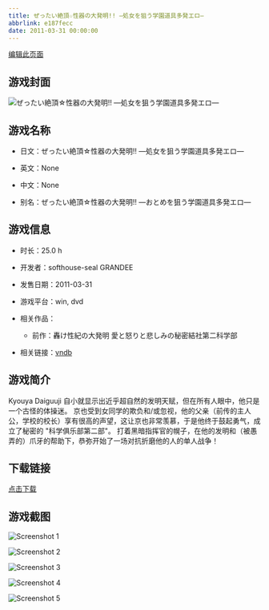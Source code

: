 ```yaml
---
title: ぜったい絶頂☆性器の大発明!! ―処女を狙う学園道具多発エロ―
abbrlink: e187fecc
date: 2011-03-31 00:00:00
---
```

[编辑此页面](https://github.com/ACG-3/ADV3-source/blob/main/source/_posts/%E3%81%9C%E3%81%A3%E3%81%9F%E3%81%84%E7%B5%B6%E9%A0%82%E2%98%86%E6%80%A7%E5%99%A8%E3%81%AE%E5%A4%A7%E7%99%BA%E6%98%8E%21%21%20%E2%80%95%E5%87%A6%E5%A5%B3%E3%82%92%E7%8B%99%E3%81%86%E5%AD%A6%E5%9C%92%E9%81%93%E5%85%B7%E5%A4%9A%E7%99%BA%E3%82%A8%E3%83%AD%E2%80%95.md)

## 游戏封面

![ぜったい絶頂☆性器の大発明!! ―処女を狙う学園道具多発エロ―](https://pan.timero.xyz/d/onedrive/img_lib_001/%E3%81%9C%E3%81%A3%E3%81%9F%E3%81%84%E7%B5%B6%E9%A0%82%E2%98%86%E6%80%A7%E5%99%A8%E3%81%AE%E5%A4%A7%E7%99%BA%E6%98%8E!!%20%E2%80%95%E5%87%A6%E5%A5%B3%E3%82%92%E7%8B%99%E3%81%86%E5%AD%A6%E5%9C%92%E9%81%93%E5%85%B7%E5%A4%9A%E7%99%BA%E3%82%A8%E3%83%AD%E2%80%95_cover.avif)


## 游戏名称

- 日文：ぜったい絶頂☆性器の大発明!! ―処女を狙う学園道具多発エロ―
- 英文：None
- 中文：None

- 别名：ぜったい絶頂☆性器の大発明!! ―おとめを狙う学園道具多発エロ―


## 游戏信息

- 时长：25.0 h
- 开发者：softhouse-seal GRANDEE
- 发售日期：2011-03-31
- 游戏平台：win, dvd
- 相关作品：
   - 前作：轟け性紀の大発明 愛と怒りと悲しみの秘密結社第二科学部

- 相关链接：[vndb](https://vndb.org/v6426)


## 游戏简介

Kyouya Daiguuji 自小就显示出近乎超自然的发明天赋，但在所有人眼中，他只是一个古怪的体操迷。
京也受到女同学的欺负和/或忽视，他的父亲（前传的主人公，学校的校长）享有很高的声望，这让京也非常羡慕，于是他终于鼓起勇气，成立了秘密的 "科学俱乐部第二部"。
打着黑暗指挥官的幌子，在他的发明和（被愚弄的）爪牙的帮助下，恭弥开始了一场对抗折磨他的人的单人战争！


## 下载链接

[点击下载](https://pan.timero.xyz/onedrive/adv_lib_001/%E3%81%9C%E3%81%A3%E3%81%9F%E3%81%84%E7%B5%B6%E9%A0%82%E2%98%86%E6%80%A7%E5%99%A8%E3%81%AE%E5%A4%A7%E7%99%BA%E6%98%8E%21%21%20%E2%80%95%E5%87%A6%E5%A5%B3%E3%82%92%E7%8B%99%E3%81%86%E5%AD%A6%E5%9C%92%E9%81%93%E5%85%B7%E5%A4%9A%E7%99%BA%E3%82%A8%E3%83%AD%E2%80%95)


## 游戏截图


![Screenshot 1](https://pan.timero.xyz/d/onedrive/img_lib_001/%E3%81%9C%E3%81%A3%E3%81%9F%E3%81%84%E7%B5%B6%E9%A0%82%E2%98%86%E6%80%A7%E5%99%A8%E3%81%AE%E5%A4%A7%E7%99%BA%E6%98%8E!!%20%E2%80%95%E5%87%A6%E5%A5%B3%E3%82%92%E7%8B%99%E3%81%86%E5%AD%A6%E5%9C%92%E9%81%93%E5%85%B7%E5%A4%9A%E7%99%BA%E3%82%A8%E3%83%AD%E2%80%95_Screenshot_1.avif)

![Screenshot 2](https://pan.timero.xyz/d/onedrive/img_lib_001/%E3%81%9C%E3%81%A3%E3%81%9F%E3%81%84%E7%B5%B6%E9%A0%82%E2%98%86%E6%80%A7%E5%99%A8%E3%81%AE%E5%A4%A7%E7%99%BA%E6%98%8E!!%20%E2%80%95%E5%87%A6%E5%A5%B3%E3%82%92%E7%8B%99%E3%81%86%E5%AD%A6%E5%9C%92%E9%81%93%E5%85%B7%E5%A4%9A%E7%99%BA%E3%82%A8%E3%83%AD%E2%80%95_Screenshot_2.avif)

![Screenshot 3](https://pan.timero.xyz/d/onedrive/img_lib_001/%E3%81%9C%E3%81%A3%E3%81%9F%E3%81%84%E7%B5%B6%E9%A0%82%E2%98%86%E6%80%A7%E5%99%A8%E3%81%AE%E5%A4%A7%E7%99%BA%E6%98%8E!!%20%E2%80%95%E5%87%A6%E5%A5%B3%E3%82%92%E7%8B%99%E3%81%86%E5%AD%A6%E5%9C%92%E9%81%93%E5%85%B7%E5%A4%9A%E7%99%BA%E3%82%A8%E3%83%AD%E2%80%95_Screenshot_3.avif)

![Screenshot 4](https://pan.timero.xyz/d/onedrive/img_lib_001/%E3%81%9C%E3%81%A3%E3%81%9F%E3%81%84%E7%B5%B6%E9%A0%82%E2%98%86%E6%80%A7%E5%99%A8%E3%81%AE%E5%A4%A7%E7%99%BA%E6%98%8E!!%20%E2%80%95%E5%87%A6%E5%A5%B3%E3%82%92%E7%8B%99%E3%81%86%E5%AD%A6%E5%9C%92%E9%81%93%E5%85%B7%E5%A4%9A%E7%99%BA%E3%82%A8%E3%83%AD%E2%80%95_Screenshot_4.avif)

![Screenshot 5](https://pan.timero.xyz/d/onedrive/img_lib_001/%E3%81%9C%E3%81%A3%E3%81%9F%E3%81%84%E7%B5%B6%E9%A0%82%E2%98%86%E6%80%A7%E5%99%A8%E3%81%AE%E5%A4%A7%E7%99%BA%E6%98%8E!!%20%E2%80%95%E5%87%A6%E5%A5%B3%E3%82%92%E7%8B%99%E3%81%86%E5%AD%A6%E5%9C%92%E9%81%93%E5%85%B7%E5%A4%9A%E7%99%BA%E3%82%A8%E3%83%AD%E2%80%95_Screenshot_5.avif)

